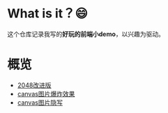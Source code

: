 # What is it？😄

这个仓库记录我写的**好玩的前端小demo**，以兴趣为驱动。


# 概览

+ [2048改进版](./2048)
+ [canvas图片爆炸效果](./boom-Effect)
+ [canvas图片隐写](./img-steganography)